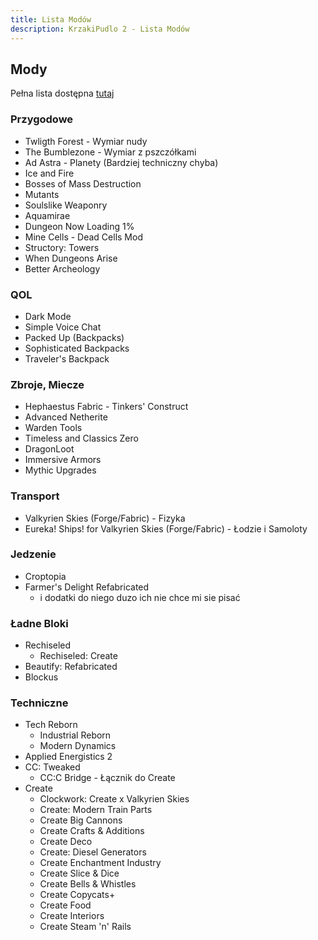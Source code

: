 ```yaml
---
title: Lista Modów
description: KrzakiPudlo 2 - Lista Modów
---
```


## Mody 
Pełna lista dostępna [tutaj](https://github.com/mr00k3/KrzakiPudlo2/blob/main/MODLIST.md)

### Przygodowe
- Twligth Forest - Wymiar nudy
- The Bumblezone - Wymiar z pszczółkami
- Ad Astra - Planety (Bardziej techniczny chyba)
- Ice and Fire
- Bosses of Mass Destruction
- Mutants
- Soulslike Weaponry
- Aquamirae
- Dungeon Now Loading 1%
- Mine Cells - Dead Cells Mod
- Structory: Towers
- When Dungeons Arise
- Better Archeology
### QOL
- Dark Mode
- Simple Voice Chat
- Packed Up (Backpacks)
- Sophisticated Backpacks
- Traveler's Backpack
### Zbroje, Miecze
- Hephaestus Fabric - Tinkers' Construct
- Advanced Netherite
- Warden Tools
- Timeless and Classics Zero
- DragonLoot
- Immersive Armors
- Mythic Upgrades
### Transport
- Valkyrien Skies (Forge/Fabric) - Fizyka 
- Eureka! Ships! for Valkyrien Skies (Forge/Fabric) - Łodzie i Samoloty
### Jedzenie
- Croptopia
- Farmer's Delight Refabricated 
    - i dodatki do niego duzo ich nie chce mi sie pisać
### Ładne Bloki
- Rechiseled
    - Rechiseled: Create
- Beautify: Refabricated
- Blockus
### Techniczne
- Tech Reborn
    - Industrial Reborn
    - Modern Dynamics
- Applied Energistics 2
- CC: Tweaked
    - CC:C Bridge - Łącznik do Create
- Create
    - Clockwork: Create x Valkyrien Skies
    - Create: Modern Train Parts
    - Create Big Cannons
    - Create Crafts & Additions
    - Create Deco
    - Create: Diesel Generators
    - Create Enchantment Industry
    - Create Slice & Dice
    - Create Bells & Whistles
    - Create Copycats+
    - Create Food
    - Create Interiors
    - Create Steam 'n' Rails